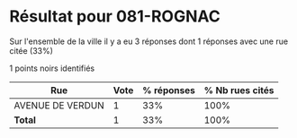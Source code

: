 # Résultat pour 081-ROGNAC

Sur l'ensemble de la ville il y a eu 3 réponses dont 1 réponses avec une rue citée (33%)

1 points noirs identifiés

| Rue | Vote | % réponses | % Nb rues cités|
|-----|------|------------|----------------|
| AVENUE DE VERDUN | 1 | 33% | 100%|
| **Total** | 1 | 33% | 100%|
